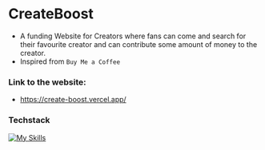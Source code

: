 # CreateBoost
- A funding Website for Creators where fans can come and search for their favourite creator and can contribute some amount of money to the creator.
- Inspired from `Buy Me a Coffee`
### Link to the website:
- https://create-boost.vercel.app/
### Techstack
[![My Skills](https://skillicons.dev/icons?i=html,css,tailwindcss,javascript,react,nextjs,mongodb,kinde&theme=light)](https://skillicons.dev)
